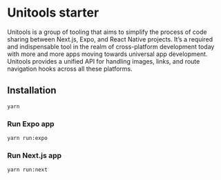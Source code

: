 # Unitools starter

Unitools is a group of tooling that aims to simplify the process of code sharing between Next.js, Expo, and React Native projects. It’s a required and indispensable tool in the realm of cross-platform development today with more and more apps moving towards universal app development. Unitools provides a unified API for handling images, links, and route navigation hooks across all these platforms.

## Installation

```
yarn
```

### Run Expo app

```
yarn run:expo
```

### Run Next.js app

```
yarn run:next
```

